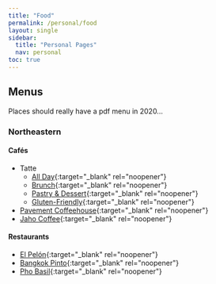 ```yaml
---
title: "Food"
permalink: /personal/food
layout: single
sidebar:
  title: "Personal Pages"
  nav: personal
toc: true
---
```


## Menus
Places should really have a pdf menu in 2020...

### Northeastern

#### Cafés
- Tatte
  - [All Day](){:target="_blank" rel="noopener"}
  - [Brunch](){:target="_blank" rel="noopener"}
  - [Pastry & Dessert](){:target="_blank" rel="noopener"}
  - [Gluten-Friendly](){:target="_blank" rel="noopener"}
- [Pavement Coffeehouse](https://cdn.shopify.com/s/files/1/1797/9423/files/PavementPrintedMenu_OptionA_r32.pdf?v=1597687392){:target="_blank" rel="noopener"}
- [Jaho Coffee](https://jahocoffee.square.site/?location=11ea775c1d831dffa1470cc47a2aeaec){:target="_blank" rel="noopener"}

#### Restaurants
- [El Pelón](https://elpelon.com/regular-menu){:target="_blank" rel="noopener"}
- [Bangkok Pinto](https://direct.chownow.com/order/4168/locations/5432){:target="_blank" rel="noopener"}
- [Pho Basil](http://www.phobasil.com/menu.php?id=68){:target="_blank" rel="noopener"}
